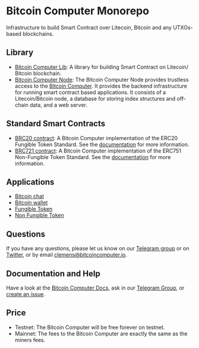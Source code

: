 # Bitcoin Computer Monorepo

Infrastructure to build Smart Contract over Litecoin, Bitcoin and any UTXOs-based blockchains.

## Library

* [Bitcoin Computer Lib](): A library for building Smart Contract on Litecoin/ Bitcoin blockchain. 
* [Bitcoin Computer Node](https://github.com/bitcoin-computer/monorepo/tree/main/packages/node): The Bitcoin Computer Node provides trustless access to the [Bitcoin Computer](https://github.com/bitcoin-computer/monorepo/tree/main/packages/lib). It provides the backend infrastructure for running smart contract based applications. It consists of a Litecoin/Bitcoin node, a database for storing index structures and off-chain data, and a web server.

## Standard Smart Contracts

* [BRC20 contract](https://github.com/bitcoin-computer/monorepo/tree/main/packages/BRC20): A Bitcoin Computer implementation of the ERC20 Fungible Token Standard. See the [documentation](https://docs.bitcoincomputer.io/advanced-examples/fungible-token/) for more information.
* [BRC721 contract](https://github.com/bitcoin-computer/monorepo/tree/main/packages/BRC721): A Bitcoin Computer implementation of the ERC751 Non-Fungible Token Standard. See the [documentation](https://docs.bitcoincomputer.io/advanced-examples/non-fungible-token/) for more information.


## Applications

* [Bitcoin chat](https://github.com/bitcoin-computer/monorepo/tree/main/packages/bitcoin-chat)
* [Bitcoin wallet](https://github.com/bitcoin-computer/monorepo/tree/main/packages/react-bitcoin-wallet)
* [Fungible Token](https://github.com/bitcoin-computer/monorepo/tree/main/packages/fungible-token)
* [Non Fungible Token](https://github.com/bitcoin-computer/monorepo/tree/main/packages/non-fungible-token)


## Questions

If you have any questions, please let us know on our <a href="https://t.me/thebitcoincomputer">Telegram group</a> or on <a href="https://twitter.com/TheBitcoinToken">Twitter</a>, or by email clemens@bitcoincomputer.io.

## Documentation and Help

Have a look at the [Bitcoin Computer Docs](https://bitcoin-computer.gitbook.io/docs/), ask in our [Telegram Group](https://t.me/joinchat/FMrjOUWRuUkNuIt7zJL8tg),  or [create an issue](https://github.com/bitcoin-computer/monorepo/issues).

## Price

* Testnet: The Bitcoin Computer will be free forever on testnet.
* Mainnet: The fees to the Bitcoin Computer are exactly the same as the miners fees.
